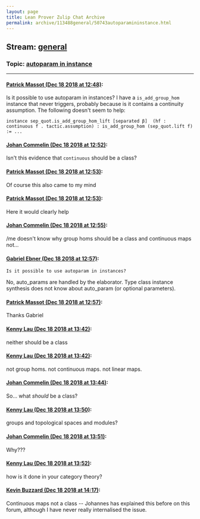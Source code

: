 ```yaml
---
layout: page
title: Lean Prover Zulip Chat Archive 
permalink: archive/113488general/50743autoparamininstance.html
---
```


## Stream: [general](index.html)
### Topic: [autoparam in instance](50743autoparamininstance.html)

---

#### [Patrick Massot (Dec 18 2018 at 12:48)](https://leanprover.zulipchat.com/#narrow/stream/113488-general/topic/autoparam%20in%20instance/near/152102423):
Is it possible to use autoparam in instances? I have a `is_add_group_hom` instance that never triggers, probably because is it contains a continuity assumption. The following doesn't seem to help:
```lean
instance sep_quot.is_add_group_hom_lift [separated β]  (hf : continuous f . tactic.assumption) : is_add_group_hom (sep_quot.lift f) := ...
```

#### [Johan Commelin (Dec 18 2018 at 12:52)](https://leanprover.zulipchat.com/#narrow/stream/113488-general/topic/autoparam%20in%20instance/near/152102640):
Isn't this evidence that `continuous` should be a class?

#### [Patrick Massot (Dec 18 2018 at 12:53)](https://leanprover.zulipchat.com/#narrow/stream/113488-general/topic/autoparam%20in%20instance/near/152102647):
Of course this also came to my mind

#### [Patrick Massot (Dec 18 2018 at 12:53)](https://leanprover.zulipchat.com/#narrow/stream/113488-general/topic/autoparam%20in%20instance/near/152102650):
Here it would clearly help

#### [Johan Commelin (Dec 18 2018 at 12:55)](https://leanprover.zulipchat.com/#narrow/stream/113488-general/topic/autoparam%20in%20instance/near/152102776):
/me doesn't know why group homs should be a class and continuous maps not...

#### [Gabriel Ebner (Dec 18 2018 at 12:57)](https://leanprover.zulipchat.com/#narrow/stream/113488-general/topic/autoparam%20in%20instance/near/152102875):
```quote
Is it possible to use autoparam in instances?
```
 No, auto_params are handled by the elaborator.  Type class instance synthesis does not know about auto_param (or optional parameters).

#### [Patrick Massot (Dec 18 2018 at 12:57)](https://leanprover.zulipchat.com/#narrow/stream/113488-general/topic/autoparam%20in%20instance/near/152102895):
Thanks Gabriel

#### [Kenny Lau (Dec 18 2018 at 13:42)](https://leanprover.zulipchat.com/#narrow/stream/113488-general/topic/autoparam%20in%20instance/near/152104969):
neither should be a class

#### [Kenny Lau (Dec 18 2018 at 13:42)](https://leanprover.zulipchat.com/#narrow/stream/113488-general/topic/autoparam%20in%20instance/near/152104973):
not group homs. not continuous maps. not linear maps.

#### [Johan Commelin (Dec 18 2018 at 13:44)](https://leanprover.zulipchat.com/#narrow/stream/113488-general/topic/autoparam%20in%20instance/near/152105038):
So... what *should* be a class?

#### [Kenny Lau (Dec 18 2018 at 13:50)](https://leanprover.zulipchat.com/#narrow/stream/113488-general/topic/autoparam%20in%20instance/near/152105320):
groups and topological spaces and modules?

#### [Johan Commelin (Dec 18 2018 at 13:51)](https://leanprover.zulipchat.com/#narrow/stream/113488-general/topic/autoparam%20in%20instance/near/152105378):
Why???

#### [Kenny Lau (Dec 18 2018 at 13:52)](https://leanprover.zulipchat.com/#narrow/stream/113488-general/topic/autoparam%20in%20instance/near/152105431):
how is it done in your category theory?

#### [Kevin Buzzard (Dec 18 2018 at 14:17)](https://leanprover.zulipchat.com/#narrow/stream/113488-general/topic/autoparam%20in%20instance/near/152106769):
Continuous maps not a class -- Johannes has explained this before on this forum, although I have never really internalised the issue.

